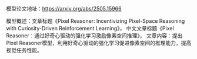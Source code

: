 模型论文地址：https://arxiv.org/abs/2505.15966

模型概述：文章标题《Pixel Reasoner: Incentivizing Pixel-Space Reasoning with Curiosity-Driven Reinforcement Learning》，
中文文章标题《Pixel Reasoner：通过好奇心驱动的强化学习激励像素空间推理》，
文章内容：提出Pixel Reasoner模型，利用好奇心驱动的强化学习促进像素空间的推理能力，提高视觉任务性能。
